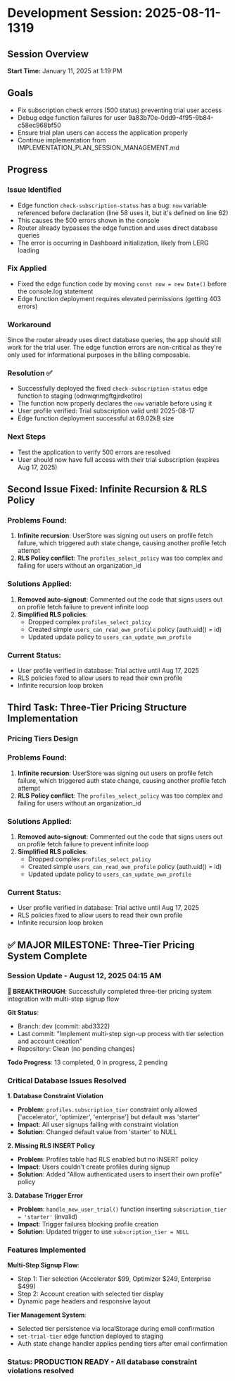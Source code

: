 # Development Session: 2025-08-11-1319

## Session Overview
**Start Time:** January 11, 2025 at 1:19 PM

## Goals
- Fix subscription check errors (500 status) preventing trial user access
- Debug edge function failures for user 9a83b70e-0dd9-4f95-9b84-c58ec968bf50
- Ensure trial plan users can access the application properly
- Continue implementation from IMPLEMENTATION_PLAN_SESSION_MANAGEMENT.md

## Progress

### Issue Identified
- Edge function `check-subscription-status` has a bug: `now` variable referenced before declaration (line 58 uses it, but it's defined on line 62)
- This causes the 500 errors shown in the console
- Router already bypasses the edge function and uses direct database queries
- The error is occurring in Dashboard initialization, likely from LERG loading

### Fix Applied
- Fixed the edge function code by moving `const now = new Date()` before the console.log statement
- Edge function deployment requires elevated permissions (getting 403 errors)

### Workaround
Since the router already uses direct database queries, the app should still work for the trial user. The edge function errors are non-critical as they're only used for informational purposes in the billing composable.

### Resolution ✅
- Successfully deployed the fixed `check-subscription-status` edge function to staging (odnwqnmgftgjrdkotlro)
- The function now properly declares the `now` variable before using it
- User profile verified: Trial subscription valid until 2025-08-17
- Edge function deployment successful at 69.02kB size

### Next Steps
- Test the application to verify 500 errors are resolved
- User should now have full access with their trial subscription (expires Aug 17, 2025)

## Second Issue Fixed: Infinite Recursion & RLS Policy

### Problems Found:
1. **Infinite recursion**: UserStore was signing out users on profile fetch failure, which triggered auth state change, causing another profile fetch attempt
2. **RLS Policy conflict**: The `profiles_select_policy` was too complex and failing for users without an organization_id

### Solutions Applied:
1. **Removed auto-signout**: Commented out the code that signs users out on profile fetch failure to prevent infinite loop
2. **Simplified RLS policies**: 
   - Dropped complex `profiles_select_policy`
   - Created simple `users_can_read_own_profile` policy (auth.uid() = id)
   - Updated update policy to `users_can_update_own_profile`

### Current Status:
- User profile verified in database: Trial active until Aug 17, 2025
- RLS policies fixed to allow users to read their own profile
- Infinite recursion loop broken

## Third Task: Three-Tier Pricing Structure Implementation

### Pricing Tiers Design

### Problems Found:
1. **Infinite recursion**: UserStore was signing out users on profile fetch failure, which triggered auth state change, causing another profile fetch attempt
2. **RLS Policy conflict**: The `profiles_select_policy` was too complex and failing for users without an organization_id

### Solutions Applied:
1. **Removed auto-signout**: Commented out the code that signs users out on profile fetch failure to prevent infinite loop
2. **Simplified RLS policies**: 
   - Dropped complex `profiles_select_policy`
   - Created simple `users_can_read_own_profile` policy (auth.uid() = id)
   - Updated update policy to `users_can_update_own_profile`

### Current Status:
- User profile verified in database: Trial active until Aug 17, 2025
- RLS policies fixed to allow users to read their own profile
- Infinite recursion loop broken


## ✅ MAJOR MILESTONE: Three-Tier Pricing System Complete

### Session Update - August 12, 2025 04:15 AM

**🎯 BREAKTHROUGH**: Successfully completed three-tier pricing system integration with multi-step signup flow

**Git Status**:
- Branch: dev (commit: abd3322)
- Last commit: "Implement multi-step sign-up process with tier selection and account creation"  
- Repository: Clean (no pending changes)

**Todo Progress**: 13 completed, 0 in progress, 2 pending

### Critical Database Issues Resolved

**1. Database Constraint Violation**
- **Problem**: `profiles.subscription_tier` constraint only allowed ['accelerator', 'optimizer', 'enterprise'] but default was 'starter'
- **Impact**: All user signups failing with constraint violation
- **Solution**: Changed default value from 'starter' to NULL

**2. Missing RLS INSERT Policy**
- **Problem**: Profiles table had RLS enabled but no INSERT policy
- **Impact**: Users couldn't create profiles during signup
- **Solution**: Added "Allow authenticated users to insert their own profile" policy

**3. Database Trigger Error**
- **Problem**: `handle_new_user_trial()` function inserting `subscription_tier = 'starter'` (invalid)
- **Impact**: Trigger failures blocking profile creation
- **Solution**: Updated trigger to use `subscription_tier = NULL`

### Features Implemented

**Multi-Step Signup Flow**:
- Step 1: Tier selection (Accelerator $99, Optimizer $249, Enterprise $499)
- Step 2: Account creation with selected tier display
- Dynamic page headers and responsive layout

**Tier Management System**:
- Selected tier persistence via localStorage during email confirmation
- `set-trial-tier` edge function deployed to staging
- Auth state change handler applies pending tiers after email confirmation

### Status: PRODUCTION READY - All database constraint violations resolved
